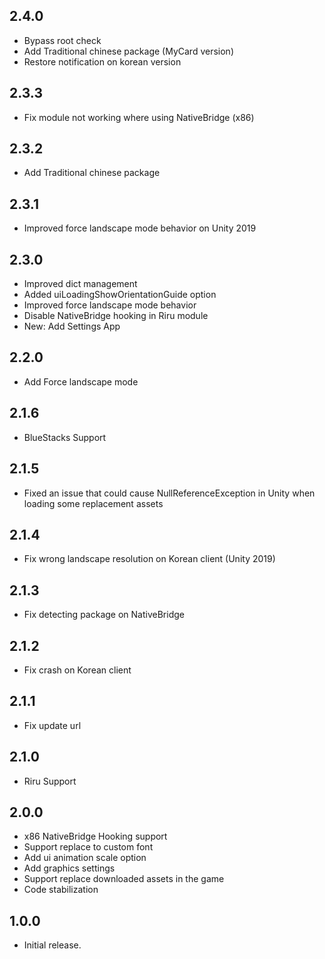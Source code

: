 ## 2.4.0

- Bypass root check
- Add Traditional chinese package (MyCard version)
- Restore notification on korean version

## 2.3.3

- Fix module not working where using NativeBridge (x86)

## 2.3.2

- Add Traditional chinese package

## 2.3.1

- Improved force landscape mode behavior on Unity 2019

## 2.3.0

- Improved dict management
- Added uiLoadingShowOrientationGuide option
- Improved force landscape mode behavior
- Disable NativeBridge hooking in Riru module
- New: Add Settings App

## 2.2.0

- Add Force landscape mode

## 2.1.6

- BlueStacks Support

## 2.1.5

- Fixed an issue that could cause NullReferenceException in Unity when loading some replacement assets

## 2.1.4

- Fix wrong landscape resolution on Korean client (Unity 2019)

## 2.1.3

- Fix detecting package on NativeBridge

## 2.1.2

- Fix crash on Korean client

## 2.1.1

- Fix update url

## 2.1.0

- Riru Support

## 2.0.0

- x86 NativeBridge Hooking support
- Support replace to custom font
- Add ui animation scale option
- Add graphics settings
- Support replace downloaded assets in the game
- Code stabilization

## 1.0.0

- Initial release.